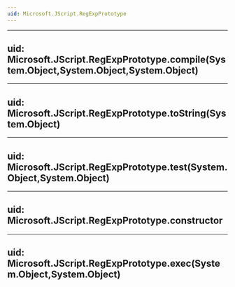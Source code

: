 ```yaml
---
uid: Microsoft.JScript.RegExpPrototype
---
```


---
uid: Microsoft.JScript.RegExpPrototype.compile(System.Object,System.Object,System.Object)
---

---
uid: Microsoft.JScript.RegExpPrototype.toString(System.Object)
---

---
uid: Microsoft.JScript.RegExpPrototype.test(System.Object,System.Object)
---

---
uid: Microsoft.JScript.RegExpPrototype.constructor
---

---
uid: Microsoft.JScript.RegExpPrototype.exec(System.Object,System.Object)
---
